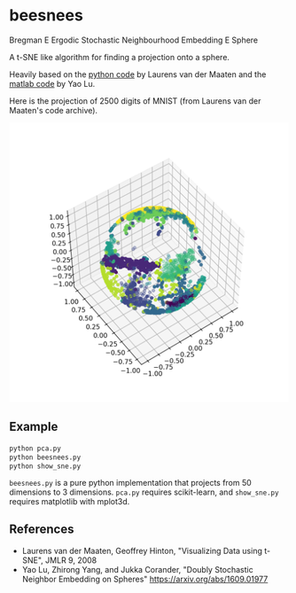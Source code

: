 # beesnees
Bregman E Ergodic Stochastic Neighbourhood Embedding E Sphere

A t-SNE like algorithm for finding a projection onto a sphere.

Heavily based on the [python code](https://lvdmaaten.github.io/tsne/code/tsne_python.zip)
by Laurens van der Maaten and the [matlab code](https://github.com/yaolubrain/DOSNES)
by Yao Lu.

Here is the projection of 2500 digits of MNIST (from Laurens van der Maaten's code archive).

![MNIST onto sphere](tsne_sphere.png)

## Example

```
python pca.py
python beesnees.py
python show_sne.py
```

```beesnees.py``` is a pure python implementation that projects from 50 dimensions to 3 dimensions.
```pca.py``` requires scikit-learn, and ```show_sne.py``` requires matplotlib with mplot3d.

## References
- Laurens van der Maaten, Geoffrey Hinton, "Visualizing Data using t-SNE", JMLR 9, 2008
- Yao Lu, Zhirong Yang, and Jukka Corander, "Doubly Stochastic Neighbor Embedding on Spheres"
  https://arxiv.org/abs/1609.01977
